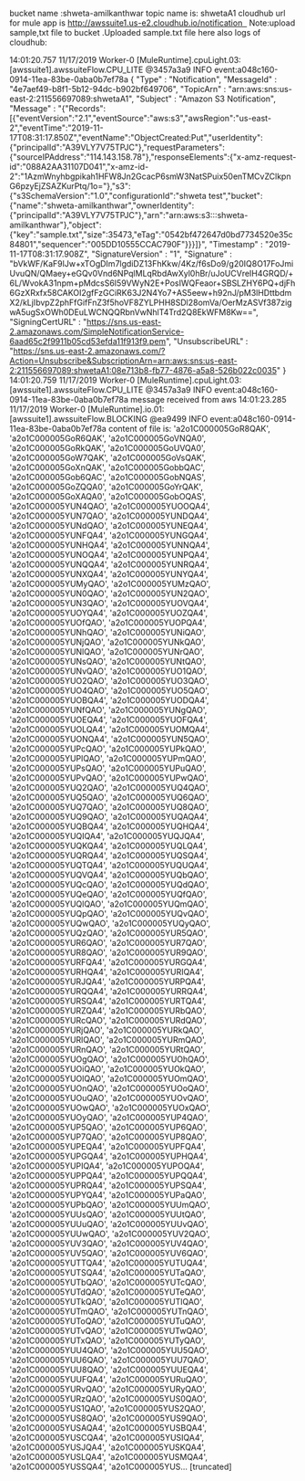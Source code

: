 bucket name :shweta-amilkanthwar
topic name is: shwetaA1 
cloudhub url for mule app is http://awssuite1.us-e2.cloudhub.io/notification  
Note:upload sample,txt file to bucket .Uploaded sample.txt file here also
logs of cloudhub:

14:01:20.757     11/17/2019     Worker-0     [MuleRuntime].cpuLight.03: [awssuite1].awssuiteFlow.CPU_LITE @3457a3a9     INFO
event:a048c160-0914-11ea-83be-0aba0b7ef78a {
  "Type" : "Notification",
  "MessageId" : "4e7aef49-b8f1-5b12-94dc-b902bf649706",
  "TopicArn" : "arn:aws:sns:us-east-2:211556697089:shwetaA1",
  "Subject" : "Amazon S3 Notification",
  "Message" : "{\"Records\":[{\"eventVersion\":\"2.1\",\"eventSource\":\"aws:s3\",\"awsRegion\":\"us-east-2\",\"eventTime\":\"2019-11-17T08:31:17.850Z\",\"eventName\":\"ObjectCreated:Put\",\"userIdentity\":{\"principalId\":\"A39VLY7V75TPJC\"},\"requestParameters\":{\"sourceIPAddress\":\"114.143.158.78\"},\"responseElements\":{\"x-amz-request-id\":\"088A2AA31107D041\",\"x-amz-id-2\":\"1AzmWnyhbgpikah1HFW8Jn2GcacP6smW3NatSPuix50enTMCvZClkpnG6pzyEjZSAZKurPtq/1o=\"},\"s3\":{\"s3SchemaVersion\":\"1.0\",\"configurationId\":\"shweta test\",\"bucket\":{\"name\":\"shweta-amilkanthwar\",\"ownerIdentity\":{\"principalId\":\"A39VLY7V75TPJC\"},\"arn\":\"arn:aws:s3:::shweta-amilkanthwar\"},\"object\":{\"key\":\"sample.txt\",\"size\":35473,\"eTag\":\"0542bf472647d0bd7734520e35c84801\",\"sequencer\":\"005DD10555CCAC790F\"}}}]}",
  "Timestamp" : "2019-11-17T08:31:17.908Z",
  "SignatureVersion" : "1",
  "Signature" : "bVkWF/KaF9lJw+xTOgDIm7lgdiDZ13FhKkw/4Kz/f6sDo9/g20IQ8O17FoJmiUvuQN/QMaey+eGQv0Vnd6NPqlMLqRbdAwXyl0hBr/uJoUCVreIH4GRQD/+6L/WvokA31npm+pMdcsS6I59VWyN2E+PosIWQFeaor+SBSLZHY6PQ+djFh6GzXRxfx58CAKOI2gfFzGCiRK63J2N4Yo7+AS5eew+h92nJ/pM3lHDttbdmX2/kLjIbvpZ2phFfGifFnZ3f5hoVF8ZYLPHH8SDl28omVa/OerMzASVf387zigwA5ugSxOWh0DEuLWCNQQRbnVwNhlT4Trd2Q8EkWFM8Kw==",
  "SigningCertURL" : "https://sns.us-east-2.amazonaws.com/SimpleNotificationService-6aad65c2f9911b05cd53efda11f913f9.pem",
  "UnsubscribeURL" : "https://sns.us-east-2.amazonaws.com/?Action=Unsubscribe&SubscriptionArn=arn:aws:sns:us-east-2:211556697089:shwetaA1:08e713b8-fb77-4876-a5a8-526b022c0035"
}
14:01:20.759     11/17/2019     Worker-0     [MuleRuntime].cpuLight.03: [awssuite1].awssuiteFlow.CPU_LITE @3457a3a9     INFO
event:a048c160-0914-11ea-83be-0aba0b7ef78a message received from aws
14:01:23.285     11/17/2019     Worker-0     [MuleRuntime].io.01: [awssuite1].awssuiteFlow.BLOCKING @ea9499     INFO
event:a048c160-0914-11ea-83be-0aba0b7ef78a content of file is: 'a2o1C000005GoR8QAK',
'a2o1C000005GoR6QAK',
'a2o1C000005GoVNQA0',
'a2o1C000005GoRkQAK',
'a2o1C000005GoUVQA0',
'a2o1C000005GoW7QAK',
'a2o1C000005GoVsQAK',
'a2o1C000005GoXnQAK',
'a2o1C000005GobbQAC',
'a2o1C000005Gob6QAC',
'a2o1C000005GobNQAS',
'a2o1C000005GoZQQA0',
'a2o1C000005GoYrQAK',
'a2o1C000005GoXAQA0',
'a2o1C000005GobOQAS',
'a2o1C000005YUN4QAO',
'a2o1C000005YUOOQA4',
'a2o1C000005YUN7QAO',
'a2o1C000005YUNDQA4',
'a2o1C000005YUNdQAO',
'a2o1C000005YUNEQA4',
'a2o1C000005YUNFQA4',
'a2o1C000005YUNGQA4',
'a2o1C000005YUNHQA4',
'a2o1C000005YUNNQA4',
'a2o1C000005YUNOQA4',
'a2o1C000005YUNPQA4',
'a2o1C000005YUNQQA4',
'a2o1C000005YUNRQA4',
'a2o1C000005YUNXQA4',
'a2o1C000005YUNYQA4',
'a2o1C000005YUMyQAO',
'a2o1C000005YUMzQAO',
'a2o1C000005YUN0QAO',
'a2o1C000005YUN2QAO',
'a2o1C000005YUN3QAO',
'a2o1C000005YUOVQA4',
'a2o1C000005YUOYQA4',
'a2o1C000005YUOZQA4',
'a2o1C000005YUOfQAO',
'a2o1C000005YUOPQA4',
'a2o1C000005YUNhQAO',
'a2o1C000005YUNiQAO',
'a2o1C000005YUNjQAO',
'a2o1C000005YUNkQAO',
'a2o1C000005YUNlQAO',
'a2o1C000005YUNrQAO',
'a2o1C000005YUNsQAO',
'a2o1C000005YUNtQAO',
'a2o1C000005YUNvQAO',
'a2o1C000005YUO1QAO',
'a2o1C000005YUO2QAO',
'a2o1C000005YUO3QAO',
'a2o1C000005YUO4QAO',
'a2o1C000005YUO5QAO',
'a2o1C000005YUOBQA4',
'a2o1C000005YUODQA4',
'a2o1C000005YUNfQAO',
'a2o1C000005YUNgQAO',
'a2o1C000005YUOEQA4',
'a2o1C000005YUOFQA4',
'a2o1C000005YUOLQA4',
'a2o1C000005YUOMQA4',
'a2o1C000005YUONQA4',
'a2o1C000005YUN5QAO',
'a2o1C000005YUPcQAO',
'a2o1C000005YUPkQAO',
'a2o1C000005YUPlQAO',
'a2o1C000005YUPmQAO',
'a2o1C000005YUPsQAO',
'a2o1C000005YUPuQAO',
'a2o1C000005YUPvQAO',
'a2o1C000005YUPwQAO',
'a2o1C000005YUQ2QAO',
'a2o1C000005YUQ4QAO',
'a2o1C000005YUQ5QAO',
'a2o1C000005YUQ6QAO',
'a2o1C000005YUQ7QAO',
'a2o1C000005YUQ8QAO',
'a2o1C000005YUQ9QAO',
'a2o1C000005YUQAQA4',
'a2o1C000005YUQBQA4',
'a2o1C000005YUQHQA4',
'a2o1C000005YUQIQA4',
'a2o1C000005YUQJQA4',
'a2o1C000005YUQKQA4',
'a2o1C000005YUQLQA4',
'a2o1C000005YUQRQA4',
'a2o1C000005YUQSQA4',
'a2o1C000005YUQTQA4',
'a2o1C000005YUQUQA4',
'a2o1C000005YUQVQA4',
'a2o1C000005YUQbQAO',
'a2o1C000005YUQcQAO',
'a2o1C000005YUQdQAO',
'a2o1C000005YUQeQAO',
'a2o1C000005YUQfQAO',
'a2o1C000005YUQlQAO',
'a2o1C000005YUQmQAO',
'a2o1C000005YUQpQAO',
'a2o1C000005YUQvQAO',
'a2o1C000005YUQwQAO',
'a2o1C000005YUQyQAO',
'a2o1C000005YUQzQAO',
'a2o1C000005YUR5QAO',
'a2o1C000005YUR6QAO',
'a2o1C000005YUR7QAO',
'a2o1C000005YUR8QAO',
'a2o1C000005YUR9QAO',
'a2o1C000005YURFQA4',
'a2o1C000005YURGQA4',
'a2o1C000005YURHQA4',
'a2o1C000005YURIQA4',
'a2o1C000005YURJQA4',
'a2o1C000005YURPQA4',
'a2o1C000005YURQQA4',
'a2o1C000005YURRQA4',
'a2o1C000005YURSQA4',
'a2o1C000005YURTQA4',
'a2o1C000005YURZQA4',
'a2o1C000005YURbQAO',
'a2o1C000005YURcQAO',
'a2o1C000005YURdQAO',
'a2o1C000005YURjQAO',
'a2o1C000005YURkQAO',
'a2o1C000005YURlQAO',
'a2o1C000005YURmQAO',
'a2o1C000005YURnQAO',
'a2o1C000005YURtQAO',
'a2o1C000005YUOgQAO',
'a2o1C000005YUOhQAO',
'a2o1C000005YUOiQAO',
'a2o1C000005YUOkQAO',
'a2o1C000005YUOlQAO',
'a2o1C000005YUOmQAO',
'a2o1C000005YUOnQAO',
'a2o1C000005YUOoQAO',
'a2o1C000005YUOuQAO',
'a2o1C000005YUOvQAO',
'a2o1C000005YUOwQAO',
'a2o1C000005YUOxQAO',
'a2o1C000005YUOyQAO',
'a2o1C000005YUP4QAO',
'a2o1C000005YUP5QAO',
'a2o1C000005YUP6QAO',
'a2o1C000005YUP7QAO',
'a2o1C000005YUP8QAO',
'a2o1C000005YUPEQA4',
'a2o1C000005YUPFQA4',
'a2o1C000005YUPGQA4',
'a2o1C000005YUPHQA4',
'a2o1C000005YUPIQA4',
'a2o1C000005YUPOQA4',
'a2o1C000005YUPPQA4',
'a2o1C000005YUPQQA4',
'a2o1C000005YUPRQA4',
'a2o1C000005YUPSQA4',
'a2o1C000005YUPYQA4',
'a2o1C000005YUPaQAO',
'a2o1C000005YUPbQAO',
'a2o1C000005YUUmQAO',
'a2o1C000005YUUsQAO',
'a2o1C000005YUUtQAO',
'a2o1C000005YUUuQAO',
'a2o1C000005YUUvQAO',
'a2o1C000005YUUwQAO',
'a2o1C000005YUV2QAO',
'a2o1C000005YUV3QAO',
'a2o1C000005YUV4QAO',
'a2o1C000005YUV5QAO',
'a2o1C000005YUV6QAO',
'a2o1C000005YUTTQA4',
'a2o1C000005YUTUQA4',
'a2o1C000005YUTSQA4',
'a2o1C000005YUTaQAO',
'a2o1C000005YUTbQAO',
'a2o1C000005YUTcQAO',
'a2o1C000005YUTdQAO',
'a2o1C000005YUTeQAO',
'a2o1C000005YUTkQAO',
'a2o1C000005YUTlQAO',
'a2o1C000005YUTmQAO',
'a2o1C000005YUTnQAO',
'a2o1C000005YUToQAO',
'a2o1C000005YUTuQAO',
'a2o1C000005YUTvQAO',
'a2o1C000005YUTwQAO',
'a2o1C000005YUTxQAO',
'a2o1C000005YUTyQAO',
'a2o1C000005YUU4QAO',
'a2o1C000005YUU5QAO',
'a2o1C000005YUU6QAO',
'a2o1C000005YUU7QAO',
'a2o1C000005YUU8QAO',
'a2o1C000005YUUEQA4',
'a2o1C000005YUUFQA4',
'a2o1C000005YURuQAO',
'a2o1C000005YURvQAO',
'a2o1C000005YURyQAO',
'a2o1C000005YURzQAO',
'a2o1C000005YUS0QAO',
'a2o1C000005YUS1QAO',
'a2o1C000005YUS2QAO',
'a2o1C000005YUS8QAO',
'a2o1C000005YUS9QAO',
'a2o1C000005YUSAQA4',
'a2o1C000005YUSBQA4',
'a2o1C000005YUSCQA4',
'a2o1C000005YUSIQA4',
'a2o1C000005YUSJQA4',
'a2o1C000005YUSKQA4',
'a2o1C000005YUSLQA4',
'a2o1C000005YUSMQA4',
'a2o1C000005YUSSQA4',
'a2o1C000005YUS... [truncated]
